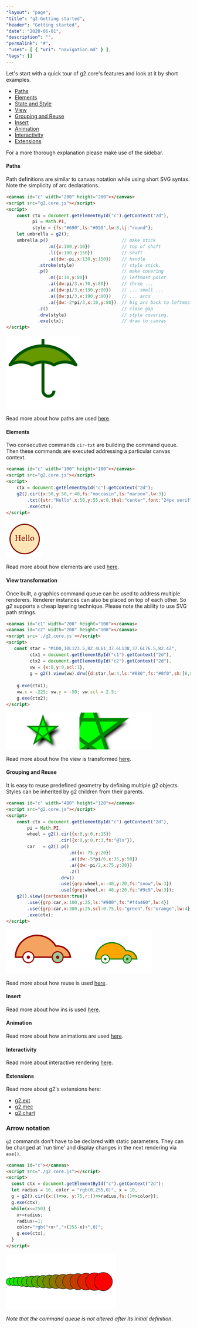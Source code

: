 ```yaml
---
"layout": "page",
"title": "g2-Getting started",
"header": "Getting started",
"date": "2020-06-01",
"description": "",
"permalink": "#",
 "uses": [ { "uri": "navigation.md" } ],
"tags": []
---
```



Let's start with a quick tour of g2.core's features and look at it by short examples.

  * [Paths](#paths)
  * [Elements](#elements)
  * [State and Style](#style)
  * [View](#view)
  * [Grouping and Reuse](#reuse)
  * [Insert](#insert)
  * [Animation](#animation)
  * [Interactivity](#interactivity)
  * [Extensions](#extensions)

For a more thorough explanation please make use of the sidebar.

<a name="paths"></a>
#### Paths
Path definitions are similar to canvas notation while using short SVG syntax.
Note the simplicity of arc declarations.
```html
<canvas id="c" width="200" height="200"></canvas>
<script src="g2.core.js"></script>
<script>
    const ctx = document.getElementById("c").getContext("2d"),
          pi = Math.PI,
          style = {fs:"#690",ls:"#050",lw:8,lj:"round"};
    let umbrella = g2();
    umbrella.p()                            // make stick
                .m({x:100,y:10})            // top of shaft
                .l({x:100,y:150})           // shaft
                .a({dw:-pi,x:130,y:150})    // handle
            .stroke(style)                  // style stick.
            .p()                            // make covering
                .m({x:10,y:80})             // leftmost point
                .a({dw:pi/3,x:70,y:80})     // three ...
                .a({dw:pi/3,x:130,y:80})    // ... small ...
                .a({dw:pi/3,x:190,y:80})    // ... arcs
                .a({dw:-2*pi/3,x:10,y:80})  // big arc back to leftmost point.
            .z()                            // close gap
            .drw(style)                     // style covering.
            .exe(ctx);                      // draw to canvas
</script>
```
![umbrella](../img/umbrella.png)

Read more about how paths are used [here](./Paths.html).

<a name="elements"></a>
#### Elements
Two consecutive commands `cir-txt` are building the command queue. Then these commands are executed
addressing a particular canvas context.
```html
<canvas id="c" width="100" height="100"></canvas>
<script src="g2.core.js"></script>
<script>
    ctx = document.getElementById("c").getContext("2d");
    g2().cir({x:50,y:50,r:40,fs:"moccasin",ls:"maroon",lw:3})
        .txt({str:"Hello",x:50,y:55,w:0,thal:"center",font:"24px serif",ls:"maroon"})
        .exe(ctx);
</script>
```

![Hello circle](../img/hellocircle.png)

Read more about how elements are used [here](./Elements.html).

<a name="view"></a>

#### View transformation
Once built, a graphics command queue can be used to address multiple renderers.
Renderer instances can also be placed on top of each other.
So _g2_ supports a cheap layering technique. Please note the ability to use SVG path strings.
```html
<canvas id="c1" width="200" height="100"></canvas>
<canvas id="c2" width="200" height="100"></canvas>
<script src='./g2.core.js'></script>
<script>
   const star = "M100,10L123.5,82.4L61,37.6L138,37.6L76.5,82.4Z",
         ctx1 = document.getElementById("c1").getContext("2d"),
         ctx2 = document.getElementById("c2").getContext("2d"),
         vw = {x:0,y:0,scl:1},
         g = g2().view(vw).drw({d:star,lw:4,ls:"#080",fs:"#0f0",sh:[8,8,8,"black"]});

    g.exe(ctx1);
    vw.x = -225; vw.y = -50; vw.scl = 2.5;
    g.exe(ctx2);
</script>

```
![star1](../img/star-1.png)![star2](../img/star-2.png)

Read more about how the view is transformed [here](./View.html).

<a name="reuse"></a>

#### Grouping and Reuse
It is easy to reuse predefined geometry by defining multiple g2 objects. Styles can be inherited
by g2 children from their parents.
```html
<canvas id="c" width="400" height="120"></canvas>
<script src="g2.core.js"></script>
<script>
    const ctx = document.getElementById("c").getContext("2d"),
        pi = Math.PI,
        wheel = g2().cir({x:0,y:0,r:15})
                    .cir({x:0,y:0,r:3,fs:"@ls"}),
        car   = g2().p()
                        .m({x:-75,y:20})
                        .a({dw:-5*pi/6,x:35,y:50})
                        .a({dw:-pi/2,x:75,y:20})
                        .z()
                    .drw()
                    .use({grp:wheel,x:-40,y:20,fs:"snow",lw:3})
                    .use({grp:wheel,x: 40,y:20,fs:"#9c9",lw:3});
    g2().view({cartesian:true})
        .use({grp:car,x:100,y:25,ls:"#900",fs:"#f4a460",lw:4})
        .use({grp:car,x:300,y:25,scl:0.75,ls:"green",fs:"orange",lw:4})
        .exe(ctx);
</script>
```
![car](../img/car.png)

Read more about how reuse is used [here](./Reuse.html).

<a name="insert"></a>

#### Insert

Read more about how ins is used [here](./Insert.html).

<a name="animation"></a>

#### Animation

Read more about how animations are used [here](./Animation.html).

<a name="interactivity"></a>

#### Interactivity

Read more about interactive rendering [here](./Interactivity.html).

<a name="extensions"></a>

#### Extensions

Read more about g2's extensions here:
* [g2.ext](./g2.ext.html)
* [g2.mec](./g2.mec.html)
* [g2.chart](./g2.chart.html)


<!-- TODO: Put this in animation or interactivity. -->
### Arrow notation

`g2` commands don't have to be declared with static parameters.
They can be changed at 'run time' and display changes in the next rendering via `exe()`.

```html
<canvas id="c"></canvas>
<script src="./g2.core.js"></script>
<script>
  const ctx = document.getElementById("c").getContext("2d");
  let radius = 10, color = "rgb(0,255,0)", x = 10,
  g = g2().cir({x:()=>x, y:75,r:()=>radius,fs:()=>color});
  g.exe(ctx);
  while(x<=250) {
    x+=radius;
    radius+=1;
    color="rgb("+x+","+(255-x)+",0)";
    g.exe(ctx);
  }
</script>
```
![chain](../img/chain.png)

_Note that the command queue is not altered after its initial definition._
